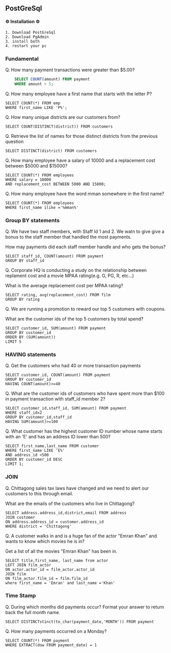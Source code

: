 ## PostGreSql

#### ⚙ Installation ⚙

    1. Download PostGreSql
    2. Download PgAdmin
    3. install both
    4. restart your pc

### Fundamental

Q. How many payment transactions were greater than $5.00?
```sql
    SELECT COUNT(amount) FROM payment
    WHERE amount > 5;
```
Q. How many employee have a first name that starts with the letter P?

    SELECT COUNT(*) FROM emp
    WHERE first_name LIKE 'P%';

Q. How many unique districts are our customers from?

    SELECT COUNT(DISTINCT(district)) FROM customers

Q. Retrieve the list of names for those distinct districts from the previous question

    SELECT DISTINCT(district) FROM customers

Q. How many employee have a salary of 10000 and a replacement cost between $5000 and $15000?

    SELECT COUNT(*) FROM employees
    WHERE salary = 10000
    AND replacement_cost BETWEEN 5000 AND 15000;

Q. How many employee have the word mman somewhere in the first name?

    SELECT COUNT(*) FROM employees
    WHERE first_name ilike ='%mman%'

### Group BY statements

Q. We have two staff members, with Staff Id 1 and 2. We watn to give give a bonus to the staff member that handled the most payments.

How may payments did each staff member handle and who gets the bonus?

    SELECT staff_id, COUNT(amount) FROM payment
    GROUP BY staff_id

Q. Corporate HQ is conducting a study on the relationship between replament cost and a movie MPAA rating(e.g. G, PG, R, etc...)

What is the average replacement cost per MPAA rating?

    SELECT rating, avg(replacement_cost) FROM film
    GROUP BY rating

Q. We are running a promotion to reward our top 5 customers with coupons.

What are the customer ids of the top 5 customers by total spend?

    SELECT customer_id, SUM(amount) FROM payment
    GROUP BY customer_id
    ORDER BY (SUM(amount))
    LIMIT 5

### HAVING statements

Q. Get the customers who had 40 or more transaction payments

    SELECT customer_id, COUNT(amount) FROM payment
    GROUP BY customer_id
    HAVING COUNT(amount)>=40

Q. What are the customer ids of customers who have spent more than $100 in payment transaction with staff_id member 2?

    SELECT customer_id,staff_id, SUM(amount) FROM payment
    WHERE staff_id=2
    GROUP BY customer_id,staff_id
    HAVING SUM(amount)>=100

Q. What customer has the highest customer ID number whose name starts with an 'E' and has an address ID lower than 500?

    SELECT first_name,last_name FROM customer
    WHERE first_name LIKE 'E%'
    AND address_id <500
    ORDER BY customer_id DESC
    LIMIT 1;

### JOIN

Q. Chittagong sales tax laws have changed and we need to alert our customers to this through email.

What are the emails of the customers who live in Chittagong?

    SELECT address.address_id,district,email FROM address
    JOIN customer
    ON address.address_id = customer.address_id
    WHERE district = 'Chittagong'

Q. A customer walks in and is a huge fan of the actor "Emran Khan" and wants to know which movies he is in?

Get a list of all the movies "Emran Khan" has been in.

    SELECT title,first_name, last_name from actor
    LEFT JOIN film_actor
    ON actor.actor_id = film_actor.actor_id
    JOIN film
    ON film_actor.film_id = film.film_id
    where first_name = 'Emran' and last_name ='Khan'

### Time Stamp

Q. During which months did payments occur?
Format your answer to return back the full month name.

    SELECT DISTINCTstinct(to_char(payment_date,'MONTH')) FROM payment

Q. How many payments occurred on a Monday?

    SELECT COUNT(*) FROM payment
    WHERE EXTRACT(dow FROM payment_date) = 1
